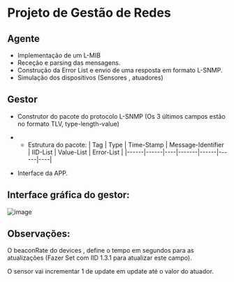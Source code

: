 # Projeto de Gestão de Redes
## Agente 
- Implementação de um L-MIB
- Receção e parsing  das mensagens.
- Construção da Error List e envio de uma resposta em formato L-SNMP.
- Simulação dos dispositivos (Sensores , atuadores)

## Gestor
- Construtor do pacote do protocolo L-SNMP (Os 3 últimos campos estão no formato TLV, type-length-value)
- - Estrutura do pacote:
    | Tag | Type | Time-Stamp | Message-Identifier | IID-List | Value-List | Error-List |
    |------|------|----|-------|------|------|----|
  
- Interface da APP.

## Interface gráfica do gestor:

![image](https://github.com/user-attachments/assets/789c70d1-436d-49af-aca1-25a4d027cff8)

## Observações:

O beaconRate do devices , define o tempo em segundos para as atualizações (Fazer Set com IID 1.3.1 para atualizar este campo).

O sensor vai incrementar 1 de update em update até o valor do atuador.
